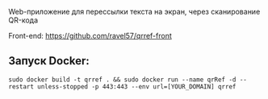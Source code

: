 Web-приложение для перессылки текста на экран, через сканирование QR-кода 

Front-end: https://github.com/ravel57/qrref-front

Запуск Docker:
-
``` 
sudo docker build -t qrref . && sudo docker run --name qrRef -d --restart unless-stopped -p 443:443 --env url=[YOUR_DOMAIN] qrref
```
